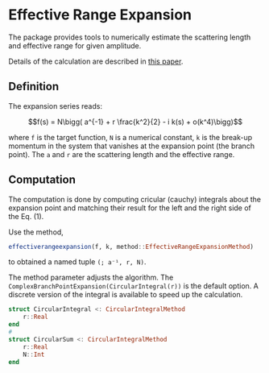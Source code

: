 # Effective Range Expansion

The package provides tools to numerically estimate the scattering length and effective range for given amplitude.

Details of the calculation are described in [this paper](https://inspirehep.net/literature/2048996).

## Definition
The expansion series reads:

$$f(s) = N\bigg( a^{-1} + r \frac{k^2}{2} - i k(s) + o(k^4)\bigg)$$




where `f` is the target function, `N` is a numerical constant, `k` is the break-up momentum in the system that vanishes at the expansion point (the branch point).
The `a` and `r` are the scattering length and the effective range.

## Computation
The computation is done by computing cricular (cauchy) integrals about the expansion point and matching their result for the
left and the right side of the Eq. (1).

Use the method,
```julia
effectiverangeexpansion(f, k, method::EffectiveRangeExpansionMethod)
```
to obtained a named tuple `(; a⁻¹, r, N)`.

The method parameter adjusts the algorithm. The `ComplexBranchPointExpansion(CircularIntegral(r))` is the default option.
A discrete version of the integral is available to speed up the calculation.
```julia
struct CircularIntegral <: CircularIntegralMethod
    r::Real
end
#
struct CircularSum <: CircularIntegralMethod
    r::Real
    N::Int
end
```

